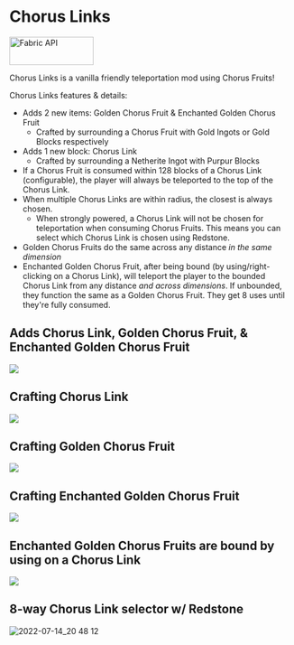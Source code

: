# Chorus Links

<a href="https://www.curseforge.com/minecraft/mc-mods/fabric-api"><img src="https://i.imgur.com/Ol1Tcf8.png" width="149" height="50" title="Fabric API" alt="Fabric API"></a>

Chorus Links is a vanilla friendly teleportation mod using Chorus Fruits!

Chorus Links features & details:
- Adds 2 new items: Golden Chorus Fruit & Enchanted Golden Chorus Fruit
   - Crafted by surrounding a Chorus Fruit with Gold Ingots or Gold Blocks respectively
- Adds 1 new block: Chorus Link
   - Crafted by surrounding a Netherite Ingot with Purpur Blocks
- If a Chorus Fruit is consumed within 128 blocks of a Chorus Link (configurable), the player will always be teleported to the top of the Chorus Link.
- When multiple Chorus Links are within radius, the closest is always chosen.
   - When strongly powered, a Chorus Link will not be chosen for teleportation when consuming Chorus Fruits. This means you can select which Chorus Link is chosen using Redstone.
- Golden Chorus Fruits do the same across any distance *in the same dimension*
- Enchanted Golden Chorus Fruit, after being bound (by using/right-clicking on a Chorus Link), will teleport the player to the bounded Chorus Link from any distance  *and across dimensions*. If unbounded, they function the same as a Golden Chorus Fruit. They get 8 uses until they're fully consumed.

## Adds Chorus Link, Golden Chorus Fruit, & Enchanted Golden Chorus Fruit
![](https://i.imgur.com/cogHMyr.png)

## Crafting Chorus Link
![](https://i.imgur.com/uuXuSUy.png)

## Crafting Golden Chorus Fruit
![](https://i.imgur.com/3zAMYEw.png)

## Crafting Enchanted Golden Chorus Fruit
![](https://i.imgur.com/eWmoQfS.png)

## Enchanted Golden Chorus Fruits are bound by using on a Chorus Link
![](https://i.imgur.com/T81IJe2.png)

## 8-way Chorus Link selector w/ Redstone
![2022-07-14_20 48 12](https://user-images.githubusercontent.com/17690401/179146400-f602235b-6256-4b0f-bc4c-5e055e5388bd.png)
